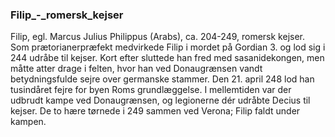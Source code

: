 ### Filip_-_romersk_kejser


Filip, egl. Marcus Julius Philippus (Arabs), ca. 204-249, romersk kejser. Som prætorianerpræfekt medvirkede Filip i mordet på Gordian 3. og lod sig i 244 udråbe til kejser. Kort efter sluttede han fred med sasanidekongen, men måtte atter drage i felten, hvor han ved Donaugrænsen vandt betydningsfulde sejre over germanske stammer. Den 21. april 248 lod han tusindåret fejre for byen Roms grundlæggelse. I mellemtiden var der udbrudt kampe ved Donaugrænsen, og legionerne dér udråbte Decius til kejser. De to hære tørnede i 249 sammen ved Verona; Filip faldt under kampen.
